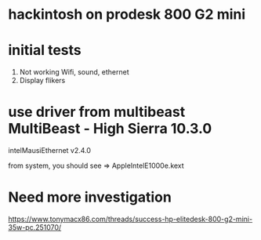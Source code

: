 # hackintosh on prodesk 800 G2 mini 


 # initial tests
 
1. Not working Wifi, sound, ethernet 
2. Display flikers 

# use driver from multibeast MultiBeast - High Sierra 10.3.0 
intelMausiEthernet v2.4.0 

from system, you should see => AppleIntelE1000e.kext

# Need more investigation 

https://www.tonymacx86.com/threads/success-hp-elitedesk-800-g2-mini-35w-pc.251070/
